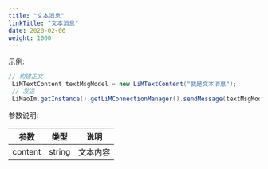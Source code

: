 ```yaml
---
title: "文本消息"
linkTitle: "文本消息"
date: 2020-02-06
weight: 1000
---
```


示例:
```java
// 构建正文
 LiMTextContent textMsgModel = new LiMTextContent("我是文本消息");
 // 发送
 LiMaoIm.getInstance().getLiMConnectionManager().sendMessage(textMsgModel, channelID, LiMChannelType.PERSONAL);
```

参数说明:


参数 | 类型 | 说明
---|--- |---
content | string | 文本内容
